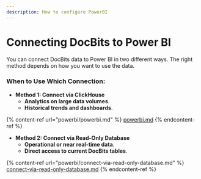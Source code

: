 ```yaml
---
description: How to configure PowerBI
---
```


# Connecting DocBits to Power BI

You can connect DocBits data to Power BI in two different ways. The right method depends on how you want to use the data.



### When to Use Which Connection:

* **Method 1: Connect via ClickHouse**&#x20;
  * **Analytics on large data volumes**.
  * **Historical trends and dashboards**.

{% content-ref url="powerbi/powerbi.md" %}
[powerbi.md](powerbi/powerbi.md)
{% endcontent-ref %}

* **Method 2: Connect via Read-Only Database**
  * **Operational or near real-time data**.
  * **Direct access to current DocBits tables**.

{% content-ref url="powerbi/connect-via-read-only-database.md" %}
[connect-via-read-only-database.md](powerbi/connect-via-read-only-database.md)
{% endcontent-ref %}
